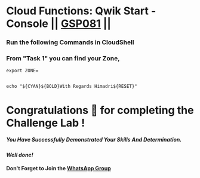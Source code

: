# Cloud Functions: Qwik Start - Console || [GSP081](https://www.cloudskillsboost.google/course_templates/637/labs/464354) ||

### Run the following Commands in CloudShell

### From "Task 1" you can find your Zone,
```
export ZONE=
```
```

echo "${CYAN}${BOLD}With Regards Himadri${RESET}"
```

# Congratulations 🎉 for completing the Challenge Lab !

##### *You Have Successfully Demonstrated Your Skills And Determination.*

#### *Well done!*

#### Don't Forget to Join the [WhatsApp Group](https://chat.whatsapp.com/CcX9gXycV1lKmOjnZQCk7g) 
